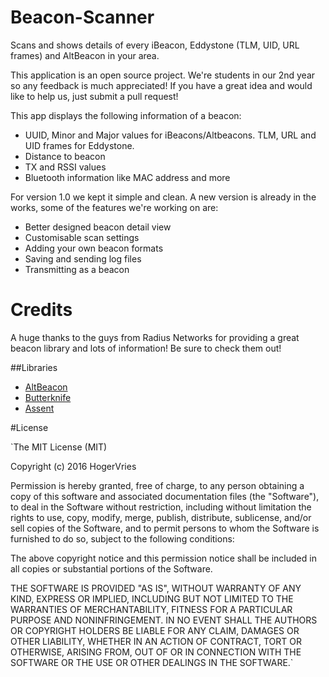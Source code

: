 # Beacon-Scanner

Scans and shows details of every iBeacon, Eddystone (TLM, UID, URL frames) and AltBeacon in your area.

This application is an open source project. We're students in our 2nd year so any feedback is much appreciated! If you have a great idea and would like to help us, just submit a pull request!

This app displays the following information of a beacon:
* UUID, Minor and Major values for iBeacons/Altbeacons. TLM, URL and UID frames for Eddystone.
* Distance to beacon
* TX and RSSI values
* Bluetooth information like MAC address and more

For version 1.0 we kept it simple and clean. A new version is already in the works, some of the features we're working on are:
* Better designed beacon detail view
* Customisable scan settings
* Adding your own beacon formats
* Saving and sending log files
* Transmitting as a beacon


# Credits

A huge thanks to the guys from Radius Networks for providing a great beacon library and lots of information! Be sure to check them out!

##Libraries

* [AltBeacon](https://altbeacon.github.io/android-beacon-library/index.html)
* [Butterknife](http://jakewharton.github.io/butterknife/)
* [Assent](https://github.com/afollestad/assent)

#License

`The MIT License (MIT)

Copyright (c) 2016 HogerVries

Permission is hereby granted, free of charge, to any person obtaining a copy
of this software and associated documentation files (the "Software"), to deal
in the Software without restriction, including without limitation the rights
to use, copy, modify, merge, publish, distribute, sublicense, and/or sell
copies of the Software, and to permit persons to whom the Software is
furnished to do so, subject to the following conditions:

The above copyright notice and this permission notice shall be included in all
copies or substantial portions of the Software.

THE SOFTWARE IS PROVIDED "AS IS", WITHOUT WARRANTY OF ANY KIND, EXPRESS OR
IMPLIED, INCLUDING BUT NOT LIMITED TO THE WARRANTIES OF MERCHANTABILITY,
FITNESS FOR A PARTICULAR PURPOSE AND NONINFRINGEMENT. IN NO EVENT SHALL THE
AUTHORS OR COPYRIGHT HOLDERS BE LIABLE FOR ANY CLAIM, DAMAGES OR OTHER
LIABILITY, WHETHER IN AN ACTION OF CONTRACT, TORT OR OTHERWISE, ARISING FROM,
OUT OF OR IN CONNECTION WITH THE SOFTWARE OR THE USE OR OTHER DEALINGS IN THE
SOFTWARE.`
